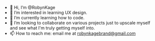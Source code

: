 - 👋 Hi, I’m @RobynKage
- 👀 I’m interested in learning UX design.
- 🌱 I’m currently learning how to code.
- 💞️ I’m looking to collaborate on various projects just to upscale myself and see what I'm truly getting myself into. 
- 📫 How to reach me: email me at robynkagebrand@gmail.com

<!---
RobynKage/RobynKage is a ✨ special ✨ repository because its `README.md` (this file) appears on your GitHub profile.
You can click the Preview link to take a look at your changes.
--->
